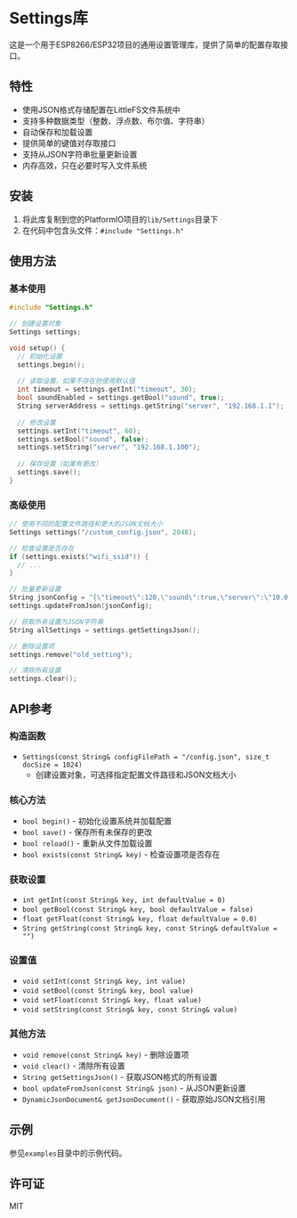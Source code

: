 # Settings库

这是一个用于ESP8266/ESP32项目的通用设置管理库，提供了简单的配置存取接口。

## 特性

- 使用JSON格式存储配置在LittleFS文件系统中
- 支持多种数据类型（整数、浮点数、布尔值、字符串）
- 自动保存和加载设置
- 提供简单的键值对存取接口
- 支持从JSON字符串批量更新设置
- 内存高效，只在必要时写入文件系统

## 安装

1. 将此库复制到您的PlatformIO项目的`lib/Settings`目录下
2. 在代码中包含头文件：`#include "Settings.h"`

## 使用方法

### 基本使用

```cpp
#include "Settings.h"

// 创建设置对象
Settings settings;

void setup() {
  // 初始化设置
  settings.begin();
  
  // 读取设置，如果不存在则使用默认值
  int timeout = settings.getInt("timeout", 30);
  bool soundEnabled = settings.getBool("sound", true);
  String serverAddress = settings.getString("server", "192.168.1.1");
  
  // 修改设置
  settings.setInt("timeout", 60);
  settings.setBool("sound", false);
  settings.setString("server", "192.168.1.100");
  
  // 保存设置（如果有更改）
  settings.save();
}
```

### 高级使用

```cpp
// 使用不同的配置文件路径和更大的JSON文档大小
Settings settings("/custom_config.json", 2048);

// 检查设置是否存在
if (settings.exists("wifi_ssid")) {
  // ...
}

// 批量更新设置
String jsonConfig = "{\"timeout\":120,\"sound\":true,\"server\":\"10.0.0.1\"}";
settings.updateFromJson(jsonConfig);

// 获取所有设置为JSON字符串
String allSettings = settings.getSettingsJson();

// 删除设置项
settings.remove("old_setting");

// 清除所有设置
settings.clear();
```

## API参考

### 构造函数

- `Settings(const String& configFilePath = "/config.json", size_t docSize = 1024)`
  - 创建设置对象，可选择指定配置文件路径和JSON文档大小

### 核心方法

- `bool begin()` - 初始化设置系统并加载配置
- `bool save()` - 保存所有未保存的更改
- `bool reload()` - 重新从文件加载设置
- `bool exists(const String& key)` - 检查设置项是否存在

### 获取设置

- `int getInt(const String& key, int defaultValue = 0)`
- `bool getBool(const String& key, bool defaultValue = false)`
- `float getFloat(const String& key, float defaultValue = 0.0)`
- `String getString(const String& key, const String& defaultValue = "")`

### 设置值

- `void setInt(const String& key, int value)`
- `void setBool(const String& key, bool value)`
- `void setFloat(const String& key, float value)`
- `void setString(const String& key, const String& value)`

### 其他方法

- `void remove(const String& key)` - 删除设置项
- `void clear()` - 清除所有设置
- `String getSettingsJson()` - 获取JSON格式的所有设置
- `bool updateFromJson(const String& json)` - 从JSON更新设置
- `DynamicJsonDocument& getJsonDocument()` - 获取原始JSON文档引用

## 示例

参见`examples`目录中的示例代码。

## 许可证

MIT 